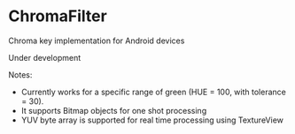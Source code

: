 # ChromaFilter
Chroma key implementation for Android devices

Under development

Notes:
  - Currently works for a specific range of green (HUE = 100, with tolerance = 30).
  - It supports Bitmap objects for one shot processing
  - YUV byte array is supported for real time processing using TextureView

